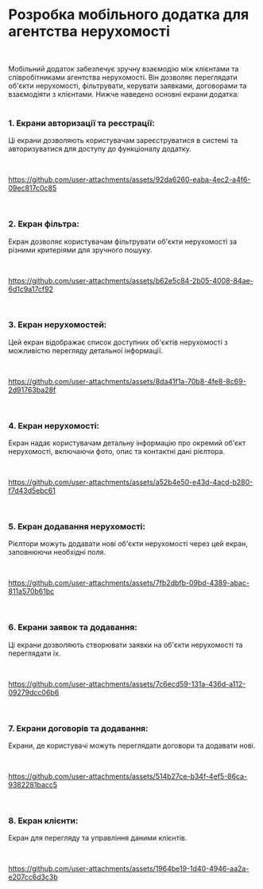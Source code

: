 <h1> Розробка мобільного додатка для агентства нерухомості</h1><br>

Мобільний додаток забезпечує зручну взаємодію між клієнтами та співробітниками агентства нерухомості. Він дозволяє переглядати об'єкти нерухомості, фільтрувати, керувати заявками, договорами та взаємодіяти з клієнтами. Нижче наведено основні екрани додатка: <br><br>


<h3>1. Екрани авторизації та реєстрації:</h3>
<p>Ці екрани дозволяють користувачам зареєструватися в системі та авторизуватися для доступу до функціоналу додатку.</p> <br>

https://github.com/user-attachments/assets/92da6260-eaba-4ec2-a4f6-09ec817c0c85


<br>
<h3>2. Екран фільтра:</h3>
<p>Екран дозволяє користувачам фільтрувати об'єкти нерухомості за різними критеріями для зручного пошуку.</p><br>

https://github.com/user-attachments/assets/b62e5c84-2b05-4008-84ae-6d1c9a17cf92


<br>
<h3>3. Екран нерухомостей:</h3>
<p>Цей екран відображає список доступних об'єктів нерухомості з можливістю перегляду детальної інформації.</p><br>

https://github.com/user-attachments/assets/8da41f1a-70b8-4fe8-8c69-2d91763ba28f


<br>
<h3>4. Екран нерухомості:</h3>
<p>Екран надає користувачам детальну інформацію про окремий об'єкт нерухомості, включаючи фото, опис та контактні дані рієлтора.</p><br>

https://github.com/user-attachments/assets/a52b4e50-e43d-4acd-b280-f7d43d5ebc61




<br>
<h3>5. Екран додавання нерухомості:</h3>
<p>Рієлтори можуть додавати нові об'єкти нерухомості через цей екран, заповнюючи необхідні поля.</p><br>

https://github.com/user-attachments/assets/7fb2dbfb-09bd-4389-abac-811a570b61bc



<br>
<h3>6. Екрани заявок та додавання:</h3>
<p>Ці екрани дозволяють створювати заявки на об'єкти нерухомості та переглядати їх.</p><br>

https://github.com/user-attachments/assets/7c6ecd59-131a-436d-a112-09279dcc06b6


<br>
<h3>7. Екрани договорів та додавання:</h3>
<p>Екрани, де користувачі можуть переглядати договори та додавати нові.</p><br>

https://github.com/user-attachments/assets/514b27ce-b34f-4ef5-86ca-9382281bacc5



<br>
<h3>8. Екран клієнти:</h3>
<p>Екран для перегляду та управління даними клієнтів.</p><br>

https://github.com/user-attachments/assets/1964be19-1d40-4946-aa2a-e207cc6d3c3b

